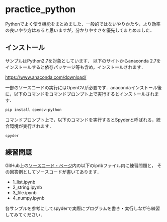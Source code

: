 # practice_python
Pythonでよく使う機能をまとめました．一般的ではないやりかたや，より効率の良いやり方はあると思いますが，分かりやすさを優先してまとめました．

## インストール
サンプルはPython2.7を対象としています．
以下のサイトからanaconda 2.7をインストールすると依存パッケージ等も含め，インストールされます．

https://www.anaconda.com/download/

一部のソースコードの実行にはOpenCVが必要です．anacondaインストール後に，以下のコマンドをコマンドプロンプト上で実行するとインストールされます．

    pip install opencv-python

コマンドプロンプト上で，以下のコマンドを実行するとSpyderと呼ばれる，統合環境が実行されます．

    spyder



## 練習問題

GitHub上の[ソースコード・ページ](https://github.com/naka-tomo/practice_python)内の以下のipnbファイル内に練習問題と，
その回答例としてソースコードが書いてあります．

- 1_list.ipynb
- 2_string.ipynb
- 3_file.ipynb
- 4_numpy.ipynb

各サンプルを参考にしてspyderで実際にプログラムを書き・実行しながら練習してみてください．
